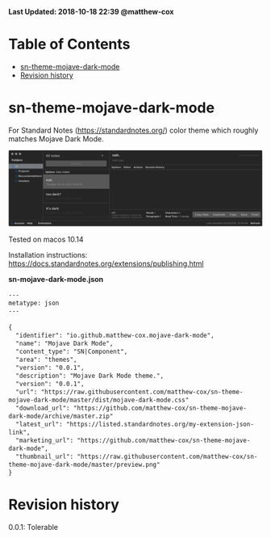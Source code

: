 **Last Updated: 2018-10-18 22:39 @matthew-cox**

Table of Contents
=================
  * [sn-theme-mojave-dark-mode](#sn-theme-mojave-dark-mode)
  * [Revision history](#revision-history)

# sn-theme-mojave-dark-mode

For Standard Notes (https://standardnotes.org/) color theme which roughly matches Mojave Dark Mode.

![Standard Notes Mojave Dark Mode](preview.png "Standard Notes Mojave Dark Mode")

Tested on macos 10.14

Installation instructions: https://docs.standardnotes.org/extensions/publishing.html

**sn-mojave-dark-mode.json**

```
---
metatype: json
---

{
  "identifier": "io.github.matthew-cox.mojave-dark-mode",
  "name": "Mojave Dark Mode",
  "content_type": "SN|Component",
  "area": "themes",
  "version": "0.0.1",
  "description": "Mojave Dark Mode theme.",
  "version": "0.0.1",
  "url": "https://raw.githubusercontent.com/matthew-cox/sn-theme-mojave-dark-mode/master/dist/mojave-dark-mode.css"
  "download_url": "https://github.com/matthew-cox/sn-theme-mojave-dark-mode/archive/master.zip"
  "latest_url": "https://listed.standardnotes.org/my-extension-json-link",
  "marketing_url": "https://github.com/matthew-cox/sn-theme-mojave-dark-mode",
  "thumbnail_url": "https://raw.githubusercontent.com/matthew-cox/sn-theme-mojave-dark-mode/master/preview.png"
}

```

# Revision history

0.0.1: Tolerable
